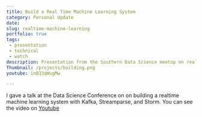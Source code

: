 ```yaml
---
title: Build a Real Time Machine Learning System
category: Personal Update
date:
slug: realtime-machine-learning
portfolio: true
tags:
 - presentation
 - technical
 - watch
description: Presentation from the Southern Data Science meetup on real time machine learning with Kafka, Streamparse, and Storm.
Thumbnail: /projects/building.png
youtube: inB33qWugMw

---
```


I gave a talk at the Data Science Conference on on building a realtime machine learning system with Kafka, Streamparse, and Storm. You can see the video on [Youtube](https://www.youtube.com/watch?v=inB33qWugMw)
